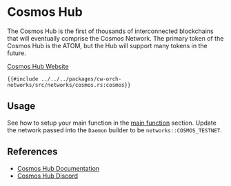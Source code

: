 # Cosmos Hub

The Cosmos Hub is the first of thousands of interconnected blockchains that will eventually comprise the Cosmos Network. The primary token of the Cosmos Hub is the ATOM, but the Hub will support many tokens in the future.

[Cosmos Hub Website](https://cosmos.network/)

```rust,ignore
{{#include ../../../packages/cw-orch-networks/src/networks/cosmos.rs:cosmos}}
```

## Usage

See how to setup your main function in the [main function](../contracts/scripting.md#main-function) section. Update the network passed into the `Daemon` builder to be `networks::COSMOS_TESTNET`.
## References

- [Cosmos Hub Documentation](https://hub.cosmos.network/main)
- [Cosmos Hub Discord](https://discord.gg/interchain)
